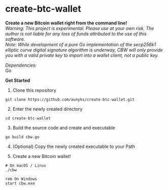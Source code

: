 # create-btc-wallet
**Create  a new Bitcoin wallet right from the command line!**  
*Warning: This project is experimental. Please use at your own risk. The author is not liable for any loss of funds attributed to the use of this software.*  
*Note: While development of a pure Go implementation of the secp256k1 elliptic curve digital signature algorithm is underway, CBW will only provide you with a valid private key to import into a wallet client, not a public key.*  

*Dependencies:*  
Go  

**Get Started**  
1. Clone this repository
```
git clone https://github.com/aunyks/create-btc-wallet.git
```
2. Enter the newly created directory
```
cd create-btc-wallet
```
3. Build the source code and create and executable
```
go build cbw.go
```
4. (Optional) Copy the newly created executable to your Path  

5. Create a new Bitcoin wallet!
```
# On macOS / Linux
./cbw
```
```
rem On Windows
start cbw.exe
```
